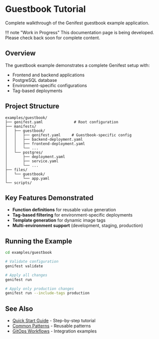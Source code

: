 # Guestbook Tutorial

Complete walkthrough of the Genifest guestbook example application.

!!! note "Work in Progress"
    This documentation page is being developed. Please check back soon for complete content.

## Overview

The guestbook example demonstrates a complete Genifest setup with:
- Frontend and backend applications
- PostgreSQL database
- Environment-specific configurations
- Tag-based deployments

## Project Structure

```
examples/guestbook/
├── genifest.yaml              # Root configuration
├── manifests/
│   ├── guestbook/
│   │   ├── genifest.yaml     # Guestbook-specific config
│   │   ├── backend-deployment.yaml
│   │   ├── frontend-deployment.yaml
│   │   └── ...
│   └── postgres/
│       ├── deployment.yaml
│       ├── service.yaml
│       └── ...
├── files/
│   └── guestbook/
│       └── app.yaml
└── scripts/
```

## Key Features Demonstrated

- **Function definitions** for reusable value generation
- **Tag-based filtering** for environment-specific deployments
- **Template generation** for dynamic image tags
- **Multi-environment support** (development, staging, production)

## Running the Example

```bash
cd examples/guestbook

# Validate configuration
genifest validate

# Apply all changes
genifest run

# Apply only production changes
genifest run --include-tags production
```

## See Also

- [Quick Start Guide](../getting-started/quickstart.md) - Step-by-step tutorial
- [Common Patterns](patterns.md) - Reusable patterns
- [GitOps Workflows](gitops.md) - Integration examples